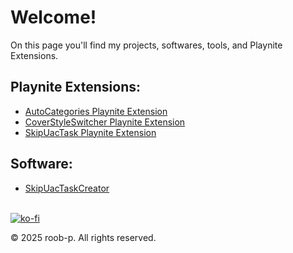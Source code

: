 # Welcome!
<!--![img](https://avatars.githubusercontent.com/u/185146550?s=400&u=9defaf58e0d24d9827083b842de78adaa86c5cb6&v=4)<br> -->
<!-- <img src="https://avatars.githubusercontent.com/u/185146550?s=400&u=9defaf58e0d24d9827083b842de78adaa86c5cb6&v=4" alt="Img" width="80"><br> -->
On this page you'll find my projects, softwares, tools, and Playnite Extensions. 

## Playnite Extensions:
- [AutoCategories Playnite Extension](https://roob-p.github.io/AutoCategories-PlayniteExtension/)
- [CoverStyleSwitcher Playnite Extension](https://roob-p.github.io/CoverStyleSwitcher-PlayniteExtension/)
- [SkipUacTask Playnite Extension](https://roob-p.github.io/SkipUacTask-PlayniteExtension/)

## Software:
- [SkipUacTaskCreator](https://roob-p.github.io/SkipUacTaskCreator/)
   
   
<br> [![ko-fi](https://ko-fi.com/img/githubbutton_sm.svg)](https://ko-fi.com/E1E214R1KB)

&copy; 2025 roob-p. All rights reserved.
